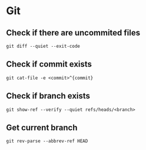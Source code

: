 # Git

## Check if there are uncommited files

```
git diff --quiet --exit-code
```

## Check if commit exists

```
git cat-file -e <commit>^{commit}
```

## Check if branch exists

```
git show-ref --verify --quiet refs/heads/<branch>
```

## Get current branch

```
git rev-parse --abbrev-ref HEAD
```
